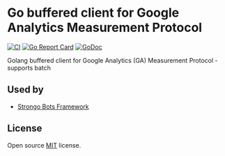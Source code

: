 # Go buffered client for Google Analytics Measurement Protocol

[![CI](https://github.com/strongo/gamp/actions/workflows/ci.yml/badge.svg)](https://github.com/strongo/gamp/actions/workflows/ci.yml)
[![Go Report Card](https://goreportcard.com/badge/github.com/strongo/gamp)](https://goreportcard.com/report/github.com/strongo/gamp)
[![GoDoc](https://godoc.org/github.com/strongo/gamp?status.svg)](https://godoc.org/github.com/strongo/gamp)

Golang buffered client for Google Analytics (GA) Measurement Protocol - supports batch


## Used by

* <a href="https://github.com/strongo/bots-framework">Strongo Bots Framework</a>

## License
Open source [MIT](LICENSE) license.